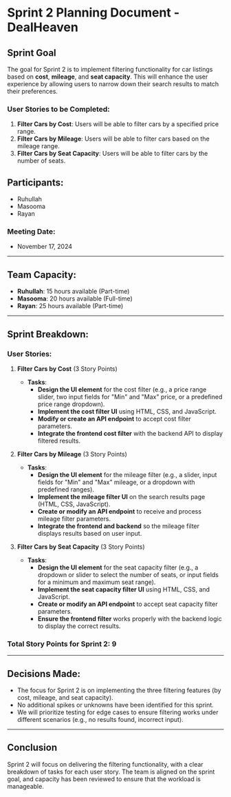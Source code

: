 # Sprint 2 Planning Document - DealHeaven

## Sprint Goal

The goal for Sprint 2 is to implement filtering functionality for car listings based on **cost**, **mileage**, and **seat capacity**. This will enhance the user experience by allowing users to narrow down their search results to match their preferences.

### User Stories to be Completed:
1. **Filter Cars by Cost**: Users will be able to filter cars by a specified price range.
2. **Filter Cars by Mileage**: Users will be able to filter cars based on the mileage range.
3. **Filter Cars by Seat Capacity**: Users will be able to filter cars by the number of seats.

## Participants:
- Ruhullah
- Masooma
- Rayan

### Meeting Date:
- November 17, 2024

---

## Team Capacity:

- **Ruhullah**: 15 hours available (Part-time)
- **Masooma**: 20 hours available (Full-time)
- **Rayan**: 25 hours available (Part-time)

---

## Sprint Breakdown:

### User Stories:
1. **Filter Cars by Cost** (3 Story Points)
   - **Tasks**:
     - **Design the UI element** for the cost filter (e.g., a price range slider, two input fields for "Min" and "Max" price, or a predefined price range dropdown).
     - **Implement the cost filter UI** using HTML, CSS, and JavaScript.
     - **Modify or create an API endpoint** to accept cost filter parameters.
     - **Integrate the frontend cost filter** with the backend API to display filtered results.

2. **Filter Cars by Mileage** (3 Story Points)
   - **Tasks**:
     - **Design the UI element** for the mileage filter (e.g., a slider, input fields for "Min" and "Max" mileage, or a dropdown with predefined ranges).
     - **Implement the mileage filter UI** on the search results page (HTML, CSS, JavaScript).
     - **Create or modify an API endpoint** to receive and process mileage filter parameters.
     - **Integrate the frontend and backend** so the mileage filter displays results based on user input.

3. **Filter Cars by Seat Capacity** (3 Story Points)
   - **Tasks**:
     - **Design the UI element** for the seat capacity filter (e.g., a dropdown or slider to select the number of seats, or input fields for a minimum and maximum seat range).
     - **Implement the seat capacity filter UI** using HTML, CSS, and JavaScript.
     - **Create or modify an API endpoint** to accept seat capacity filter parameters.
     - **Ensure the frontend filter** works properly with the backend logic to display the correct results.

### Total Story Points for Sprint 2: 9

---

## Decisions Made:
- The focus for Sprint 2 is on implementing the three filtering features (by cost, mileage, and seat capacity).
- No additional spikes or unknowns have been identified for this sprint.
- We will prioritize testing for edge cases to ensure filtering works under different scenarios (e.g., no results found, incorrect input).

---

## Conclusion

Sprint 2 will focus on delivering the filtering functionality, with a clear breakdown of tasks for each user story. The team is aligned on the sprint goal, and capacity has been reviewed to ensure that the workload is manageable.
